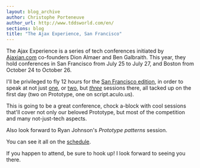 ```yaml
---
layout: blog_archive
author: Christophe Porteneuve
author_url: http://www.tddsworld.com/en/
sections: blog
title: "The Ajax Experience, San Francisco"
---
```


The Ajax Experience is a series of tech conferences initiated by [Ajaxian.com](http://ajaxian.com/) co-founders Dion Almaer and Ben Galbraith.  This year, they hold conferences in San Francisco from July 25 to July 27, and Boston from October 24 to October 26.



I'll be privileged to fly 12 hours for the [San Francisco edition](http://ajaxexperience.techtarget.com/west/index.html), in order to speak at not just [one](http://ajaxexperience.techtarget.com/west/html/frameworks.html#CPorteneuveIntro), or [two](http://ajaxexperience.techtarget.com/west/html/frameworks.html#CPorteneuveAdvPrototype), but _[three](http://ajaxexperience.techtarget.com/west/html/frameworks.html#CPorteneuveScriptaculous)_ sessions there, all tacked up on the first day (two on Prototype, one on script.aculo.us).

This is going to be a great conference, chock a-block with cool sessions that'll cover not only our beloved Prototype, but most of the competition and many not-just-tech aspects.

Also look forward to Ryan Johnson's *Prototype patterns* session.

You can see it all on the [schedule](http://ajaxexperience.techtarget.com/west/html/eventsataglance.html).

If you happen to attend, be sure to hook up! I look forward to seeing you there.

